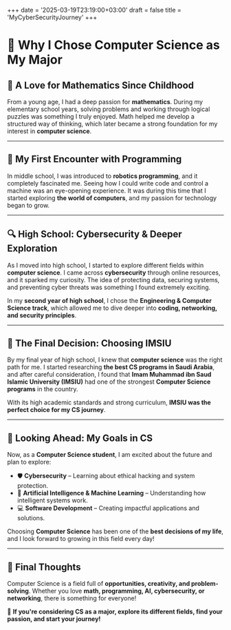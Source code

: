 +++
date = '2025-03-19T23:19:00+03:00'
draft = false
title = 'MyCyberSecurityJourney'
+++
# 🚀 Why I Chose Computer Science as My Major  

## **📌 A Love for Mathematics Since Childhood**  
From a young age, I had a deep passion for **mathematics**. During my elementary school years, solving problems and working through logical puzzles was something I truly enjoyed. Math helped me develop a structured way of thinking, which later became a strong foundation for my interest in **computer science**.  

---

## **🤖 My First Encounter with Programming**  
In middle school, I was introduced to **robotics programming**, and it completely fascinated me. Seeing how I could write code and control a machine was an eye-opening experience. It was during this time that I started exploring **the world of computers**, and my passion for technology began to grow.  

---

## **🔍 High School: Cybersecurity & Deeper Exploration**  
As I moved into high school, I started to explore different fields within **computer science**. I came across **cybersecurity** through online resources, and it sparked my curiosity. The idea of protecting data, securing systems, and preventing cyber threats was something I found extremely exciting.  

In my **second year of high school**, I chose the **Engineering & Computer Science track**, which allowed me to dive deeper into **coding, networking, and security principles**.  

---

## **🎯 The Final Decision: Choosing IMSIU**  
By my final year of high school, I knew that **computer science** was the right path for me. I started researching **the best CS programs in Saudi Arabia**, and after careful consideration, I found that **Imam Muhammad ibn Saud Islamic University (IMSIU)** had one of the strongest **Computer Science programs** in the country.  

With its high academic standards and strong curriculum, **IMSIU was the perfect choice for my CS journey**.  

---

## **🚀 Looking Ahead: My Goals in CS**  
Now, as a **Computer Science student**, I am excited about the future and plan to explore:  
- 🛡️ **Cybersecurity** – Learning about ethical hacking and system protection.  
- 🤖 **Artificial Intelligence & Machine Learning** – Understanding how intelligent systems work.  
- 💻 **Software Development** – Creating impactful applications and solutions.  

Choosing **Computer Science** has been one of the **best decisions of my life**, and I look forward to growing in this field every day!  

---

## **📌 Final Thoughts**  
Computer Science is a field full of **opportunities, creativity, and problem-solving**. Whether you love **math, programming, AI, cybersecurity, or networking**, there is something for everyone!  

🚀 **If you're considering CS as a major, explore its different fields, find your passion, and start your journey!**  

